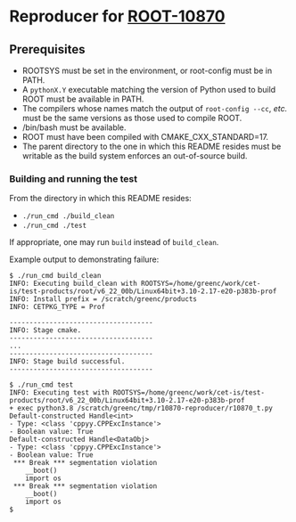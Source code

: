 # Reproducer for [ROOT-10870](https://sft.its.cern.ch/jira/projects/ROOT/issues/ROOT-10870)

## Prerequisites

* ROOTSYS must be set in the environment, or root-config must be in PATH.
* A `pythonX.Y` executable matching the version of Python used to build ROOT must be available in PATH.
* The compilers whose names match the output of `root-config --cc`, _etc._ must be the same versions as those used to compile ROOT.
* /bin/bash must be available.
* ROOT must have been compiled with CMAKE_CXX_STANDARD=17.
* The parent directory to the one in which this README resides must be writable as the build system enforces an out-of-source build.

### Building and running the test

From the directory in which this README resides:

* `./run_cmd ./build_clean`
* `./run_cmd ./test`

If appropriate, one may run `build` instead of `build_clean`.

Example output to demonstrating failure:

```console
$ ./run_cmd build_clean
INFO: Executing build_clean with ROOTSYS=/home/greenc/work/cet-is/test-products/root/v6_22_00b/Linux64bit+3.10-2.17-e20-p383b-prof
INFO: Install prefix = /scratch/greenc/products
INFO: CETPKG_TYPE = Prof

------------------------------------
INFO: Stage cmake.
------------------------------------
...
------------------------------------
INFO: Stage build successful.
------------------------------------

$ ./run_cmd test
INFO: Executing test with ROOTSYS=/home/greenc/work/cet-is/test-products/root/v6_22_00b/Linux64bit+3.10-2.17-e20-p383b-prof
+ exec python3.8 /scratch/greenc/tmp/r10870-reproducer/r10870_t.py
Default-constructed Handle<int>
- Type: <class 'cppyy.CPPExcInstance'>
- Boolean value: True
Default-constructed Handle<DataObj>
- Type: <class 'cppyy.CPPExcInstance'>
- Boolean value: True
 *** Break *** segmentation violation
    __boot()
    import os
 *** Break *** segmentation violation
    __boot()
    import os
$ 
```
